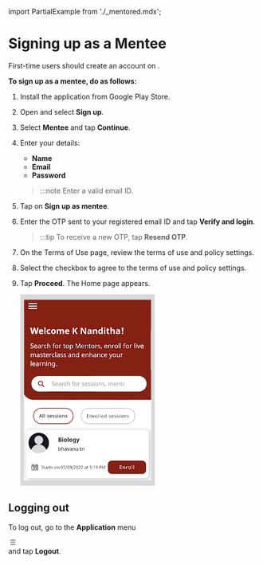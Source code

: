 import PartialExample from './_mentored.mdx';

# Signing up as a Mentee

First-time users should create an account on <PartialExample mentored />.

**To sign up as a mentee, do as follows:**

1.  Install the <PartialExample mentored /> application from Google Play Store.

2.  Open <PartialExample mentored /> and select **Sign up**. 

3.  Select **Mentee** and tap **Continue**.

4.  Enter your details:
    - **Name**
    - **Email** 
    - **Password**

    >:::note 
    >Enter a valid email ID.


5.  Tap on **Sign up as mentee**.

6.   Enter the OTP sent to your registered email ID and tap **Verify and login**. 

     >:::tip 
     >To receive a new OTP, tap **Resend OTP**.   
    
7.  On the Terms of Use page, review the terms of use and policy settings. 

8. Select the checkbox to agree to the terms of use and policy settings. 

9. Tap **Proceed**. The Home page appears.

    ![homepage](media/mentee-homepage.png)

## Logging out
    
To log out, go to the **Application** menu <div class="inlineImg"> ![burger menu icon](media/burgermenu-icon.png)</div> and tap **Logout**.
